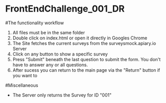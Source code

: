 FrontEndChallenge_001_DR
========================

#The functionality workflow
1. All files must be in the same folder
2. Double click on index.html or open it directly in Googles Chrome 
3. The Site fetches the current surveys from the surveysmock.apiary.io Server
4. Click on any button to show a specific survey
5. Press "Submit" beneath the last question to submit the form. You don't have to answer any or all questions. 
6. After sucess you can return to the main page via the "Return" button if you want to

#Miscellaneous
- The Server only returns the Survey for ID "001"


